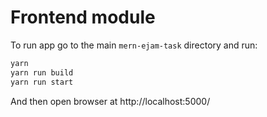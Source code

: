 # Frontend module

To run app go to the main `mern-ejam-task` directory and run:

```sh
yarn
yarn run build
yarn run start
```

And then open browser at http://localhost:5000/
